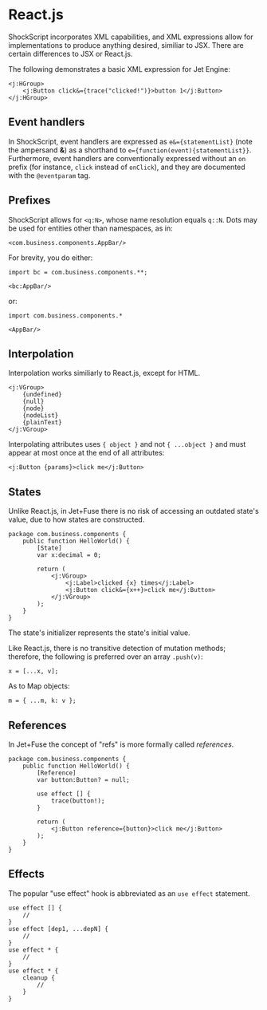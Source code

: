 # React.js

ShockScript incorporates XML capabilities, and XML expressions allow for implementations to produce anything desired, similiar to JSX. There are certain differences to JSX or React.js.

The following demonstrates a basic XML expression for Jet Engine:

```
<j:HGroup>
    <j:Button click&={trace("clicked!")}>button 1</j:Button>
</j:HGroup>
```

## Event handlers

In ShockScript, event handlers are expressed as `e&={statementList}` (note the ampersand **\&**) as a shorthand to `e={function(event){statementList}}`. Furthermore, event handlers are conventionally expressed without an `on` prefix (for instance, `click` instead of `onClick`), and they are documented with the `@eventparam` tag.

## Prefixes

ShockScript allows for `<q:N>`, whose name resolution equals `q::N`. Dots may be used for entities other than namespaces, as in:

```
<com.business.components.AppBar/>
```

For brevity, you do either:

```
import bc = com.business.components.**;

<bc:AppBar/>
```

or:

```
import com.business.components.*

<AppBar/>
```

## Interpolation

Interpolation works similiarly to React.js, except for HTML.

```
<j:VGroup>
    {undefined}
    {null}
    {node}
    {nodeList}
    {plainText}
</j:VGroup>
```

Interpolating attributes uses `{ object }` and not `{ ...object }` and must appear at most once at the end of all attributes:

```
<j:Button {params}>click me</j:Button>
```

## States

Unlike React.js, in Jet+Fuse there is no risk of accessing an outdated state's value, due to how states are constructed.

```
package com.business.components {
    public function HelloWorld() {
        [State]
        var x:decimal = 0;

        return (
            <j:VGroup>
                <j:Label>clicked {x} times</j:Label>
                <j:Button click&={x++}>click me</j:Button>
            </j:VGroup>
        );
    }
}
```

The state's initializer represents the state's initial value.

Like React.js, there is no transitive detection of mutation methods; therefore, the following is preferred over an array `.push(v)`:

```
x = [...x, v];
```

As to Map objects:

```
m = { ...m, k: v };
```

## References

In Jet+Fuse the concept of "refs" is more formally called *references*.

```
package com.business.components {
    public function HelloWorld() {
        [Reference]
        var button:Button? = null;

        use effect [] {
            trace(button!);
        }

        return (
            <j:Button reference={button}>click me</j:Button>
        );
    }
}
```

## Effects

The popular "use effect" hook is abbreviated as an `use effect` statement.

```
use effect [] {
    //
}
use effect [dep1, ...depN] {
    //
}
use effect * {
    //
}
use effect * {
    cleanup {
        //
    }
}
```